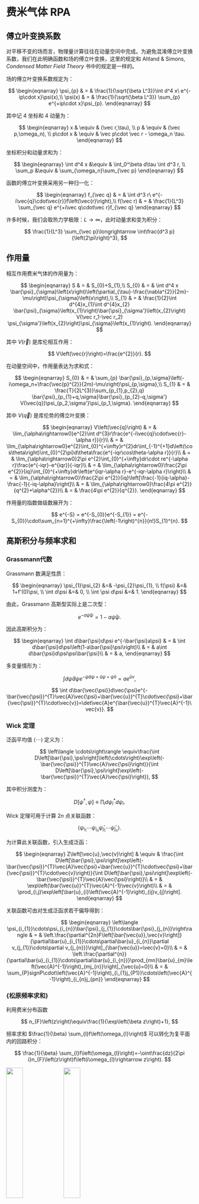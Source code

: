 # 费米气体 RPA
## 傅立叶变换系数

对平移不变的场而言，物理量计算往往在动量空间中完成。为避免混淆傅立叶变换系数，我们在此明确函数和场的傅立叶变换，这里的规定和 Altland & Simons, *Condensed Matter Field Theory* 书中的规定是一样的。

场的傅立叶变换系数规定为：

$$
\begin{eqnarray}
	\psi_{p} & = & \frac{1}{\sqrt{\beta L^3}}\int d^4 x\ e^{-ip\cdot x}\psi(x),\\
	\psi(x) & = & \frac{1}{\sqrt{\beta L^3}} \sum_{p} e^{+ip\cdot x}\psi_{p}.
\end{eqnarray}
$$

其中记 4 坐标和 4 动量为：

$$
\begin{eqnarray}
	x & \equiv & (\vec r,\tau), \\
	p & \equiv & (\vec p,\omega_n), \\
	p\cdot x & \equiv & \vec p\cdot \vec r - \omega_n \tau.
\end{eqnarray}
$$

坐标积分和动量求和为：

$$
\begin{eqnarray}
	\int d^4 x &\equiv & \int_0^\beta d\tau \int d^3 r, \\
	\sum_p &\equiv & \sum_{\omega_n}\sum_{\vec p}
\end{eqnarray}
$$

函数的傅立叶变换采用另一种归一化：

$$
\begin{eqnarray}
	f_{\vec q} & = & \int d^3 r\ e^{-i\vec{q}\cdot\vec{r}}f\left(\vec{r}\right),\\
	f(\vec r) & = & \frac{1}{L^3} \sum_{\vec q} e^{+i\vec q\cdot\vec r}f_{\vec q}
\end{eqnarray}
$$

许多时候，我们会取热力学极限：$L\rightarrow \infty$，此时动量求和变为积分：

$$
	\frac{1}{L^3} \sum_{\vec p}\longrightarrow \int\frac{d^3 p}{\left(2\pi\right)^3},
$$


## 作用量
相互作用费米气体的作用量为：

$$
\begin{eqnarray}
	S & = & S_{0}+S_{1},\\
	S_{0} & = & \int d^4 x \bar{\psi}_{\sigma}\left(x\right)\left(\partial_{\tau}-\frac{\nabla^{2}}{2m}-\mu\right)\psi_{\sigma}\left(x\right),\\
	S_{1} & = & \frac{1}{2}\int d^{4}x_{1}\int d^{4}x_{2} 
	\bar{\psi}_{\sigma}\left(x_{1}\right)\bar{\psi}_{\sigma'}\left(x_{2}\right)
	V(\vec r_1-\vec r_2)
	\psi_{\sigma'}\left(x_{2}\right)\psi_{\sigma}\left(x_{1}\right).
\end{eqnarray}
$$

其中 $V\left(\vec{r}\right)$ 是库伦相互作用：

$$
	V\left(\vec{r}\right)=\frac{e^{2}}{r}.
$$

在动量空间中，作用量表达为求和式：

$$
\begin{eqnarray}
	S_{0} & = & \sum_{p} \bar{\psi}_{p,\sigma}\left(-i\omega_n+\frac{\vec{p}^{2}}{2m}-\mu\right)\psi_{p,\sigma},\\
	S_{1} & = & \frac{T}{2L^{3}}\sum_{p_{1},p_{2},q} \bar{\psi}_{p_{1}+q,\sigma}\bar{\psi}_{p_{2}-q,\sigma'} V(\vec{q})\psi_{p_2,\sigma'}\psi_{p_1,\sigma}.
\end{eqnarray}
$$

其中 $V(\vec q)$ 是库伦势的傅立叶变换：

$$
\begin{eqnarray}
	V\left(\vec{q}\right) & = & \lim_{\alpha\rightarrow0}e^{2}\int d^{3}r\frac{e^{-i\vec{q}\cdot\vec{r}-\alpha r}}{r}\\
	& = & \lim_{\alpha\rightarrow0}e^{2}\int_{0}^{+\infty}r^{2}dr\int_{-1}^{+1}d\left(\cos\theta\right)\int_{0}^{2\pi}d\theta\frac{e^{-iqr\cos\theta-\alpha r}}{r}\\
	& = & \lim_{\alpha\rightarrow0}2\pi e^{2}\int_{0}^{+\infty}dr\cdot re^{-\alpha r}\frac{e^{-iqr}-e^{iqr}}{-iqr}\\
	& = & \lim_{\alpha\rightarrow0}\frac{2\pi e^{2}}{iq}\int_{0}^{+\infty}dr\left(e^{iqr-\alpha r}-e^{-iqr-\alpha r}\right)\\
	& = & \lim_{\alpha\rightarrow0}\frac{2\pi e^{2}}{iq}\left[\frac{-1}{iq-\alpha}-\frac{-1}{-iq-\alpha}\right]\\
 	& = & \lim_{\alpha\rightarrow0}\frac{4\pi e^{2}}{q^{2}+\alpha^{2}}\\
	& = & \frac{4\pi e^{2}}{q^{2}}.
\end{eqnarray}
$$

作用量的指数做级数展开为：

$$
	e^{-S} 
	= e^{-S_{0}}e^{-S_{1}} 
	= e^{-S_{0}}\cdot\sum_{n=1}^{+\infty}\frac{\left(-1\right)^{n}}{n!}S_{1}^{n}.
$$


## 高斯积分与频率求和
### Grassmann代数

Grassmann 数满足性质：

$$
\begin{eqnarray}
	\psi_{1}\psi_{2} &=& -\psi_{2}\psi_{1}, \\
	f(\psi) &=& 1+f'(0)\psi, \\
	\int d\psi &=& 0, \\
	\int \psi d\psi &=& 1.
\end{eqnarray}
$$

由此，Grassmann 高斯型实际上是二次型：

$$
	e^{-a\bar{\psi}\psi}=1-a\bar{\psi}\psi.
$$

因此高斯积分为：

$$
\begin{eqnarray}
	\int d\bar{\psi}d\psi e^{-\bar{\psi}a\psi} & = & \int d\bar{\psi}d\psi\left(1-a\bar{\psi}\psi\right)\\
 	& = & a\int d\bar{\psi}d\psi\psi\bar{\psi}\\
 	& = & a,
\end{eqnarray}
$$

多变量情形为：

$$
	\int d\bar{\psi}d\psi e^{-\bar{\psi}a\psi+\bar{u}\psi+\bar{\psi}v}=ae^{\bar{u}v},
$$

$$
	\int d\bar{\vec{\psi}}d\vec{\psi}e^{-\bar{\vec{\psi}}^{T}\vec{A}\vec{\psi}+\bar{\vec{u}}^{T}\cdot\vec{\psi}+\bar{\vec{\psi}}^{T}\cdot\vec{v}}=\det\vec{A}e^{\bar{\vec{u}}^{T}\vec{A}^{-1}\vec{v}}.
$$


### Wick 定理
泛函平均值 $\langle \cdots \rangle$ 定义为：

$$
	\left\langle \cdots\right\rangle \equiv\frac{\int D\left[\bar{\psi},\psi\right]\left(\cdots\right)\exp\left(-\bar{\vec{\psi}}^{T}\vec{A}\vec{\psi}\right)}{\int D\left[\bar{\psi},\psi\right]\exp\left(-\bar{\vec{\psi}}^{T}\vec{A}\vec{\psi}\right)},
$$

其中积分测度为：

$$
	D\left[\psi^{\dagger},\psi\right]\equiv\prod_{i}d\psi_{i}^{*}d\psi_{i}.
$$

Wick 定理可用于计算 $2n$ 点关联函数：

$$
	\left\langle \psi_{i_{1}}\cdots\psi_{i_{n}}\bar{\psi}_{j_{1}}\cdots\bar{\psi}_{j_{n}}\right\rangle.
$$

为计算此关联函数，引入生成泛函：

$$
\begin{eqnarray}
	Z\left[\vec{u},\vec{v}\right] & \equiv & \frac{\int D\left[\bar{\psi},\psi\right]\exp\left(-\bar{\vec{\psi}}^{T}\vec{A}\vec{\psi}+\bar{\vec{u}}^{T}\cdot\vec{\psi}+\bar{\vec{\psi}}^{T}\cdot\vec{v}\right)}{\int D\left[\bar{\psi},\psi\right]\exp\left(-\bar{\vec{\psi}}^{T}\vec{A}\vec{\psi}\right)}\\
 	& = & \exp\left(\bar{\vec{u}}^{T}\vec{A}^{-1}\vec{v}\right)\\
	& = & \prod_{i,j}\exp\left[\bar{u}_{i}\left(\vec{A}^{-1}\right)_{ij}v_{j}\right].
\end{eqnarray}
$$

关联函数可由对生成泛函求若干偏导得到：

$$
\begin{eqnarray}
	\left\langle \psi_{i_{1}}\cdots\psi_{i_{n}}\bar{\psi}_{j_{1}}\cdots\bar{\psi}_{j_{n}}\right\rangle  & = & \left.\frac{\partial^{2n}F\left[\bar{\vec{u}},\vec{v}\right]}{\partial\bar{u}_{i_{1}}\cdots\partial\bar{u}_{i_{n}}\partial v_{j_{1}}\cdots\partial v_{j_{n}}}\right|_{\bar{\vec{u}}=\vec{v}=0}\\
 	& = & \left.\frac{\partial^{n}}{\partial\bar{u}_{i_{1}}\cdots\partial\bar{u}_{i_{n}}}\prod_{mn}\bar{u}_{m}\left(\vec{A}^{-1}\right)_{mj_{n}}\right|_{\vec{u}=0}\\
 	& = & \sum_{P}signP\cdot\left(\vec{A}^{-1}\right)_{i_{1}j_{P1}}\cdots\left(\vec{A}^{-1}\right)_{i_{n}j_{pn}}
\end{eqnarray}
$$

### {松原频率求和}

利用费米分布函数

$$
	n_{F}\left(z\right)\equiv\frac{1}{\exp\left(\beta z\right)+1},
$$

频率求和 $\frac{1}{\beta} \sum_{l}f\left(\omega_{l}\right)$ 可以转化为复平面内的回路积分：

$$
\frac{1}{\beta} \sum_{l}f\left(\omega_{l}\right)=-\oint\frac{dz}{2\pi i}n_{F}\left(z\right)f\left(i\omega_{l}\rightarrow z\right).
$$

<img src="./include/FermiRPA/matsubara_1.png" width=30%>
<img src="./include/FermiRPA/matsubara_2.png" width=30%>

如果函数 $f\left(i\omega_{l}\rightarrow z\right)$ 在 $z\rightarrow \infty$ 快速趋于0(快于 $z^{-1}$)，且在复平面有极点，则利用留数定理，回路积分进一步化为：

$$
	\frac{1}{\beta} \sum_{l}f\left(\omega_{l}\right)
	=\sum_{z_{k}} \mathrm{Res}\left[n_{F}(z) f\left(i\omega_{l}\rightarrow z\right)\right]_{z=z_k}.
$$


## 自由费米气体
自由场作用量为：

$$
	S_{0}=\sum_{p}\sum_{\sigma}\bar{\psi}_{p}^{\sigma}\left(-i\omega_{l}+\frac{\vec{p}^{2}}{2m}-\mu\right)\psi_{p}^{\sigma}.
$$

自由场的泛函平均为：

$$
	\left\langle \cdots\right\rangle _{0}=\frac{\int D\left[\bar{\psi},\psi\right]\left(\cdots\right)\exp\left(-S_{0}\right)}{\int D\left[\bar{\psi},\psi\right]\exp\left(-S_{0}\right)}.
$$


### 格林函数
自由费米气体的格林函数为

$$
	G_{p} \equiv -\langle \psi_{p} \bar\psi_{p} \rangle 
	= \frac{1}{i\omega_n - \xi_{\vec p}},
$$

其中 $\xi_{\vec p}=\frac{\vec p^2}{2m}-\mu$. 对频率求和的结果为：

$$
\begin{eqnarray}
	\frac{1}{\beta} \sum_{n} G_p & = & \frac{1}{\beta} \sum_{n}\frac{1}{i\omega_n - \xi_{\vec p}}\\
 	& = & \sum_{z_{k}} \left. \mathrm{Res}\left[\frac{1}{e^{\beta z}+1} \frac{1}{z-\xi_{\vec p}}\right]\right|_{z=z_{k}}\\
  	& = & n_{F}(\xi_{\vec p}).
\end{eqnarray}
$$


### {自由能}
配分函数为：

$$
	Z^{\left(0\right)}=\prod_{p,\sigma}\left[\beta(-i\omega_{l}+\xi_{\vec p})\right].
$$

自由能为

$$
\begin{eqnarray}
	F^{(0)} & = & -T \ln Z^{(0)} \\
 	& = & -2 T \sum_{p} \ln\left[\beta(-i\omega_{l}+\xi_{\vec p})\right].
\end{eqnarray}
$$

松原频率求和可转换为复平面内回路积分。$\ln$ 函数在复平面上有割线，回路转换为绕割线的积分，也就是实轴上下部分的积分：

<img src="./include/FermiRPA/branch_cut_path.png" width=50%>
$$
\begin{eqnarray}
	\sum_{n} \ln\left[\beta(-i\omega_n+\xi_{\vec p})\right]
	& = & -\beta\int_{-\infty}^{+\infty}\frac{dz}{2\pi i}n_{F}\left(z\right)\ln\left(\frac{z^{+}-\frac{\vec{p}^{2}}{2m}+\mu}{z^{-}-\frac{\vec{k}^{2}}{2m}+\mu}\right)\\
 	& \stackrel{b.p.}{\Longrightarrow} & -\int_{-\infty}^{+\infty}\frac{dz}{2\pi i}\ln\left(1+e^{-\beta z}\right)\left[\frac{1}{z-\frac{\vec{p}^{2}}{2m}+\mu+i\eta}-\frac{1}{z-\frac{\vec{p}^{2}}{2m}+\mu-i\eta}\right]\\
 	& = & \ln\left(1+e^{-\beta\left(\epsilon_{\vec{p}}-\mu\right)}\right),
\end{eqnarray}
$$

其中我们利用了等式：

$$
	\lim_{\eta\rightarrow0^{+}}\frac{1}{x\pm i\eta}=\mp i\pi\delta\left(x\right)+\mathcal{P}\left(\frac{1}{x}\right).
$$

因此自由能为：

$$
	F^{\left(0\right)}=-2T\sum_{\vec{p}}\ln\left(1+e^{-\beta\left(\epsilon_{\vec{p}}-\mu\right)}\right).
$$

低温极限下：

$$
\begin{eqnarray}
	F^{\left(0\right)} & \approx & 2\sum_{p<p_{F}}\left(\frac{\vec{p}^{2}}{2m}-\mu\right)\\
 	& = & \frac{2L^{3}}{\left(2\pi\right)^{3}}\cdot4\pi\cdot\int_{0}^{p_F}dp\cdot p^{2}\cdot\frac{p^{2}-p_F^{2}}{2m}\\
 	& = & -\frac{2L^{3}}{\left(2\pi\right)^{3}}\cdot4\pi\cdot\frac{p_F^{5}}{15m}\\
 	& = & -\frac{L^{3}p_F^{5}}{15\pi^{2}m}
\end{eqnarray}
$$

注意到总粒子数为：

$$
\begin{eqnarray}
	N & = & \sum_{p<p_{F}}\sum_{\sigma}1\\
 	& = & \frac{2L^{3}}{\left(2\pi\right)^{3}}\cdot\frac{4\pi}{3}p_{F}^{3}.
\end{eqnarray}
$$

所以自由能可进一步化简为：

$$
\begin{eqnarray}
	F^{\left(0\right)} 
	& \approx & -\frac{2L^{3}}{\left(2\pi\right)^{3}}\cdot\frac{4\pi}{3}p_{F}^{3}\cdot\frac{p_{F}^{2}}{5m}\\
 	& = & -\frac{2}{5}N\mu.
\end{eqnarray}
$$


## 自由能 RPA
考虑配分函数各阶微扰展开：

$$
\begin{eqnarray}
	Z &=& \int D[\bar\psi,\psi] e^{-S_{0}}\cdot\sum_{n=1}^{+\infty}\frac{(-1)^n}{n!}S_1^n \\
	&=& Z^{(0)}\sum_{n=1}^{\infty} \frac{(-1)^n}{n!} \langle S_1^n \rangle_0.
\end{eqnarray}
$$

其中，泛函平均 $\langle S_1^n \rangle_0$ 可通过计算 $n$ 条相互作用线的泡泡图得到：

<img src="./include/FermiRPA/cluster.png">

利用简单的排列组合技巧，这些泡泡图又可以按照联通泡泡图分组：

$$
\begin{eqnarray}
Z & = & Z^{(0)}\prod_{n=0}^{\infty}\frac{1}{n!}\left(\sum_{m=1}^{\infty}\frac{\left(-1\right)^{m}}{m!}\left\langle S_{1}^{m}\right\rangle _{0}^{c}\right)^{n}\\
 & = & Z^{(0)}\exp\left(\sum_{m=1}^{\infty}\frac{\left(-1\right)^{m}}{m!}\left\langle S_{1}^{m}\right\rangle _{0}^{c}\right).
\end{eqnarray}
$$

对上式取对数，就得到了自由能的各阶微扰展开项：

$$
	F = F^{\left(0\right)}-T\sum_{m=1}^{\infty}\frac{\left(-1\right)^{m}}{m!}\left\langle S_{1}^{m}\right\rangle _{0}^{c}.
$$




### {一阶微扰}

一阶微扰对应两张图：

<img src="./include/FermiRPA/hartree.png" width=40%>
<img src="./include/FermiRPA/fock.png" width=40%>
$$
\begin{eqnarray}
	F^{\left(1\right)} & = & \frac{T^{2}}{2L^{3}}\sum_{p_{1},p_{2},k}\sum_{\sigma,\sigma'}\left\langle \bar{\psi}_{p_{1}+k}^{\sigma}\bar{\psi}_{p_{2}-k}^{\sigma'}V\left(\vec{k}\right)\psi_{p_{2}}^{\sigma'}\psi_{p_{1}}^{\sigma}\right\rangle _{0}^{c}\\
 	& = & F_{Hatree}^{\left(1\right)}+F_{Fock}^{\left(1\right)},
\end{eqnarray}
$$

分别对应 Hartree 项贡献和 Fock 项贡献：

$$
	F_{Hatree}^{\left(1\right)} = \frac{2T^{2}}{L^{3}}\sum_{p_{1},p_{2}}G_{p_{1}}G_{p_{2}} V\left(\vec{0}\right) = 0,
$$


$$
\begin{eqnarray}
	F_{Fock}^{\left(1\right)} & = & -\frac{T^{2}}{L^{3}}\sum_{p_{1},p_{2}}G_{p_{2}} G_{p_{1}} V\left(\vec{p}_{1}-\vec{p}_{2}\right)\\
 	& = & -\frac{1}{L^{3}}\sum_{\vec{p}_{1},\vec{p}_{2}} n_{F}\left(\xi_{\vec p_1}\right)n_{F}\left(\xi_{\vec p_2}\right)\frac{4\pi e^{2}}{\left|\vec{p}_{1}-\vec{p}_{2}\right|^{2}}\\
 	& = & -L^{3}\int\frac{d^{3}p_{1}}{\left(2\pi\right)^{3}}\int\frac{d^{3}p_{2}}{\left(2\pi\right)^{3}}n_{F}\left(\xi_{\vec p_1}\right)n_{F}\left(\xi_{\vec p_2}\right) \frac{4\pi e^{2}}{\left|\vec{p}_{1}-\vec{p}_{2}\right|^{2}}.
\end{eqnarray}
$$

在低温极限下：

$$
	F_{Fock}^{\left(1\right)}\approx-\frac{2e^{2}L^{3}}{\left(2\pi\right)^{5}}\int_{p,q<p_F}\frac{d^{3}pd^{3}q}{\left|\vec{p}-\vec{q}\right|^{2}}.
$$

其中积分为：

$$
\begin{eqnarray}
	I 
	& = & \int_{p,q<p_F}d^{3}\vec{p}d^{3}\vec{q}\frac{1}{\left|\vec{p}-\vec{q}\right|^{2}}\\
 	& = & 4\pi\int_{0}^{p_F}p^{2}dp\int_{0}^{p_F}q^{2}dq\int_{-1}^{+1}d\left(\cos\theta\right)\int_{0}^{2\pi}d\theta\frac{1}{p^{2}+q^{2}-2pq\cos\theta}\\
 	& = & 8\pi^{2}\int_{0}^{p_F}p^{2}dp\int_{0}^{p_F}q^{2}dq\int_{-1}^{+1}\frac{d\left(p^{2}+q^{2}-2pq\cos\theta\right)}{-2pq}\frac{1}{p^{2}+q^{2}-2pq\cos\theta}\\
 	& = & 8\pi^{2}\int_{0}^{p_F}p^{2}dp\int_{0}^{p_F}q^{2}dq\frac{1}{pq}\ln\left|\frac{p+q}{p-q}\right|\\
 	& = & 16\pi^{2}\int_{0}^{p_F}p^{3}dp\int_{0}^{1}dt\left[t\ln\left(\frac{1+t}{1-t}\right)\right]\\
 	& = & 16\pi^{2}\int_{0}^{p_F}p^{3}dp\left[\int_{0}^{1}dx\left(x-1\right)\ln x+\int_{1}^{2}dx\left(x-1\right)\ln x\right]\\
 	& = & 16\pi^{2}\int_{0}^{p_F}p^{3}dp\left.\left[\frac{t^{2}\ln t}{2}-\frac{t^{2}}{4}+t-t\ln t\right]\right|_{0}^{2}\\
 	& = & 16\pi^{2}\int_{0}^{p_F}p^{3}dp\\
 	& = & \left(2\pi\right)^{2}p_F{F}^{4}.
\end{eqnarray}
$$

因此自由能的一阶微扰为：

$$
	F^{\left(1\right)}=F_{Fock}^{\left(1\right)}=-\frac{2e^{2}L^{3}p_F^{4}}{\left(2\pi\right)^{3}}.
$$


### 无规相近似
各阶微扰中最大贡献来源于项链图：

<img src="./include/FermiRPA/ring_graph.png" width=50%>

其大小为：

$$
	F_{RPA}^{\left(n\right)}=-\frac{T}{2n}\sum_{q}\left(\frac{2T}{L^{3}}\sum_{p} G_p G_{p+q} \right)^n,
$$

其中 $2n$ 是费曼图的的对称因子。要计算第 $n$ 阶微扰，首先考虑极化算符：

$$
\begin{eqnarray}
	\Pi_{q} & \equiv & \frac{2T}{L^{3}}\sum_{\vec{p}}\sum_{\omega_{p}}G_{p}G_{p+q}\\
 	& = & \frac{2T}{L^{3}}\sum_{\vec{p}}\sum_{\omega_{p}}\frac{1}{i\omega_{p}-\epsilon_{\vec{p}}+\mu}\cdot\frac{1}{i\left(\omega_{p}+\omega_{q}\right)-\epsilon_{\vec{p}+\vec{q}}+\mu}\\
 	& = & \frac{2}{L^{3}}\sum_{\vec{p}}\frac{n_{F}\left(\xi_{\vec{p}+\vec{q}}\right)-n_{F}\left(\xi_{\vec{p}}\right)}{-i\omega_{q}+\xi_{\vec{p}+\vec{q}}-\xi_{\vec{p}}}\\
 	& = & \frac{2}{\left(2\pi\right)^{3}}\int d^{3}p\frac{n_{F}\left(\xi_{\vec{p}+\vec{q}}\right)-n_{F}\left(\xi_{\vec{p}}\right)}{-i\omega_{q}+\xi_{\vec{p}+\vec{q}}-\xi_{\vec{p}}}.
\end{eqnarray}
$$

为进一步化简上式，考虑能量关于小 $\vec q$ 改变量的微元：

$$
	\xi_{\vec{p}+\vec{q}}-\xi_{\vec{p}} \approx \frac{\vec{p}\cdot\vec{q}}{m}
$$

由此得到费米分布

$$
\begin{eqnarray}
	n_{F}\left(\xi_{\vec{p}+\vec{q}}\right)-n_{F}\left(\xi_{\vec{p}}\right) 
	& \approx & \frac{\partial n_{F}}{\partial\epsilon}\left(\xi_{\vec{p}}\right)\cdot\frac{\vec{p}\cdot\vec{q}}{m}\\
 	& \approx & -\delta^{\left(3\right)}\left(\xi_{\vec p}\right)\cdot\frac{\vec{p}\cdot\vec{q}}{m}.
\end{eqnarray}
$$

因此，上述积分可化简为：

$$
\begin{eqnarray}
	\Pi_{q} & \approx & \frac{-2}{\left(2\pi\right)^{3}}\int p_{F}^{2}dp\delta^{(3)}(\xi_{\vec p})\int_{-1}^{+1}d\left(\cos\theta\right)\int_{0}^{2\pi}d\phi\frac{p_{F}q\cos\theta/m}{-i\omega_{q}+p_{F}q\cos\theta/m}\\
 	& = & -\frac{1}{2\pi^{2}}\int p_{F}^{2}dp\delta^{(3)}(\xi_{\vec p})\int_{-1}^{+1}d\left(\cos\theta\right)\frac{v_{F}q\cos\theta}{-i\omega_{q}+v_{F}q\cos\theta}\\
 	& = & -\frac{1}{2\pi^{2}}\int p_{F}^{2}dp\delta^{(3)}(\xi_{\vec p})\left[1+\frac{i\omega_{q}}{2v_{F}q}\ln\left(\frac{i\omega_{q}+v_{F}q}{i\omega_{q}-v_{F}q}\right)\right]\\
 	& = & -\frac{mp_{F}}{\pi^{2}}\left[1-\frac{i\omega_{q}}{2v_{F}q}\ln\left(\frac{i\omega_{q}+v_{F}q}{i\omega_{q}-v_{F}q}\right)\right].
\end{eqnarray}
$$

其中我们利用了关系：

$$
	\delta\left(f\left(z\right)\right)=\sum_{z_{k}}\frac{\delta\left(z-z_{k}\right)}{\left|f'\left(z_{k}\right)\right|}.
$$

只考虑这种项链图的微扰展开称为无规相近似，在此近似下的自由能为：

$$
	F_{RPA} = \frac{T}{2} \sum_{q} \ln(1-V(\vec q)\Pi_q).
$$


## 自能图
相互作用线的自能费曼图为：

<img src="./include/FermiRPA/photon_self_energy.png">

由此得到的有效作用势为：

$$
\begin{eqnarray}
	V_{eff}\left(q\right) & = & V\left(\vec{q}\right)+V\left(\vec{q}\right)\Pi_{q}V_{eff}\left(q\right)\\
 	& = & \frac{V\left(\vec{q}\right)}{1-V\left(\vec{q}\right)\Pi_{q}}\\
 	& \equiv & \frac{V\left(\vec{q}\right)}{\epsilon\left(q\right)},
\end{eqnarray}
$$

其中定义介电常数 $\epsilon(q)$：

$$
	\epsilon\left(q\right)\equiv1-V\left(\vec{q}\right)\Pi_{q}.
$$

对小动量 $\vec q$ 和小频率 $\omega_n \ll q v_F$：

$$
	\Pi\left(\vec{q},\omega_{q}\right)\approx-\frac{mp_{F}}{\pi^{2}}\equiv-\nu_{0}.
$$

在此极限下：

$$
	V\left(q\right)
	\approx\frac{1}{V^{-1}\left(\vec{q}\right)+\nu_{0}}
	=\frac{4\pi e^{2}}{q^{2}+4\pi e^{2}\nu_{0}}
	\equiv \frac{4\pi e^{2}}{q^{2}+\lambda^{-2}}.
$$

其中 $\lambda\equiv\left(4\pi e^{2}\nu_{0}\right)^{-1/2}$ 称为
Thomas-Fermi 屏蔽长度。为明确其物理意义，将相互作用势变回实空间：

$$
\begin{eqnarray}
	V\left(r\right) & = & \int\frac{d^{3}q}{\left(2\pi\right)^{3}}e^{i\vec{q}\cdot r}\frac{4\pi e^{2}}{q^{2}+\lambda^{-2}}\\
 	& = & \frac{e^{2}}{\pi}\int_{0}^{+\infty}q^{2}dq\int_{-1}^{+1}d\left(\cos\theta\right)\frac{e^{iqr\cos\theta}}{q^{2}+\lambda^{-2}}\\
 	& = & \frac{e^{2}}{i\pi r}\int_{0}^{+\infty}dq\frac{q}{q^{2}+\lambda^{-2}}\left(e^{+iqr}-e^{-iqr}\right)\\
 	& = & \frac{e^{2}}{i\pi r}\int_{-\infty}^{+\infty}dq\frac{q}{q^{2}+\lambda^{-2}}e^{+iqr}.
\end{eqnarray}
$$

<img src="./include/FermiRPA/contour1.png" width=50%>

利用留数定理：

$$
	\left.Res\left[\frac{q}{q^{2}+\lambda^{-2}}e^{+iqr}\right]\right|_{q=\frac{i}{\lambda}}=\frac{1}{2}e^{-\frac{r}{\lambda}},
$$

得到屏蔽库伦势为：

$$
	V\left(r\right)=\frac{e^{2}}{r}e^{-\frac{r}{\lambda}}.
$$

有效势在实空间指数衰减，衰减特征长度就是 Thomas-Fermi 屏蔽长度 $\lambda$.
